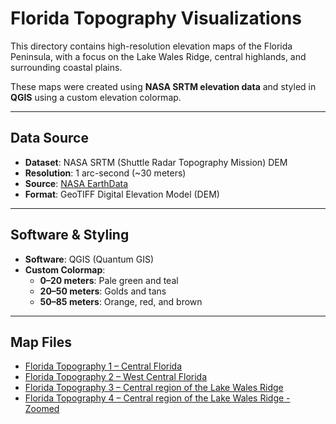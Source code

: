 # Florida Topography Visualizations

This directory contains high-resolution elevation maps of the Florida Peninsula, with a focus on the Lake Wales Ridge, central highlands, and surrounding coastal plains.

These maps were created using **NASA SRTM elevation data** and styled in **QGIS** using a custom elevation colormap.

---

## Data Source

- **Dataset**: NASA SRTM (Shuttle Radar Topography Mission) DEM
- **Resolution**: 1 arc-second (~30 meters)
- **Source**: [NASA EarthData](https://earthdata.nasa.gov/)
- **Format**: GeoTIFF Digital Elevation Model (DEM)

---

## Software & Styling

- **Software**: QGIS (Quantum GIS)
- **Custom Colormap**:
  - **0–20 meters**: Pale green and teal
  - **20–50 meters**: Golds and tans
  - **50–85 meters**: Orange, red, and brown

---

## Map Files

- [Florida Topography 1 – Central Florida](Florida%20Topography%201.png)
- [Florida Topography 2 – West Central Florida](Florida%20Topography%202.png)
- [Florida Topography 3 – Central region of the Lake Wales Ridge](Florida%20Topography%203.png)
- [Florida Topography 4 – Central region of the Lake Wales Ridge - Zoomed](Florida%20Topography%204.png)
